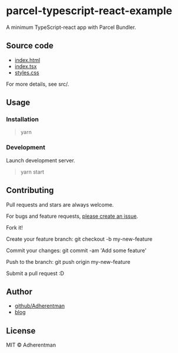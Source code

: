 # parcel-typescript-react-example

A minimum TypeScript-react app with Parcel Bundler.

## Source code

* [index.html](index.html)
* [index.tsx](src/index.tsc)
* [styles.css](src/styles.css)

For more details, see src/.

## Usage

### Installation

> yarn

### Development

Launch development server.

> yarn start

## Contributing

Pull requests and stars are always welcome.

For bugs and feature requests, [please create an issue](https://github.com/Adherentman/parcel-typescript-react-example/issues).

Fork it!

Create your feature branch: git checkout -b my-new-feature

Commit your changes: git commit -am 'Add some feature'

Push to the branch: git push origin my-new-feature

Submit a pull request :D

## Author

* [github/Adherentman](https://github.com/Adherentman)
* [blog](http://xuzihao.fun)
## License

MIT © Adherentman
